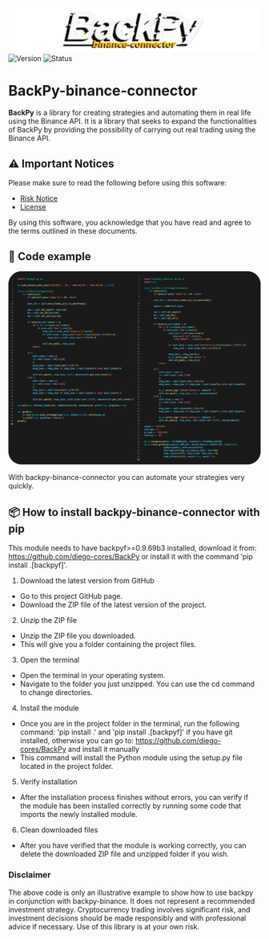 ![BackPy-binance-connector logo](images/logo.png)  
![Version](https://img.shields.io/badge/version-0.1.6a2-blue)
![Status](https://img.shields.io/badge/status-alfa-red)

# BackPy-binance-connector

**BackPy** is a library for creating strategies and automating them in real life using the Binance API.
It is a library that seeks to expand the functionalities of BackPy by 
providing the possibility of carrying out real trading using the Binance API.

## ⚠️ Important Notices

Please make sure to read the following before using this software:

- [Risk Notice](Risk_notice.txt)
- [License](LICENSE)

By using this software, you acknowledge that you have read and agree to the terms outlined in these documents.

## 🚀 Code example
![code comparison](images/code1.png)

With backpy-binance-connector you can automate your strategies very quickly.

## 📦 How to install backpy-binance-connector with pip

This module needs to have backpyf>=0.9.69b3 installed, download it 
from: https://github.com/diego-cores/BackPy or install it 
with the command 'pip install .[backpyf]'.

1. Download the latest version from GitHub
- Go to this project GitHub page.
- Download the ZIP file of the latest version of the project.
2. Unzip the ZIP file
- Unzip the ZIP file you downloaded.
- This will give you a folder containing the project files.
3. Open the terminal
- Open the terminal in your operating system.
- Navigate to the folder you just unzipped. You can use the cd command to change directories.
4. Install the module
- Once you are in the project folder in the terminal, run the following command: 'pip install .' 
    and 'pip install .[backpyf]' if you have git installed, otherwise you can go to: https://github.com/diego-cores/BackPy and install it manually
- This command will install the Python module using the setup.py file located in the project folder.
5. Verify installation
- After the installation process finishes without errors, you can verify if the module has been installed correctly by running some code that imports the newly installed module.
6. Clean downloaded files
- After you have verified that the module is working correctly, you can delete the downloaded ZIP file and unzipped folder if you wish.

### Disclaimer
The above code is only an illustrative example to show how to use backpy in conjunction with backpy-binance.
It does not represent a recommended investment strategy.
Cryptocurrency trading involves significant risk, and investment decisions should be made responsibly and with professional advice if necessary.
Use of this library is at your own risk.
